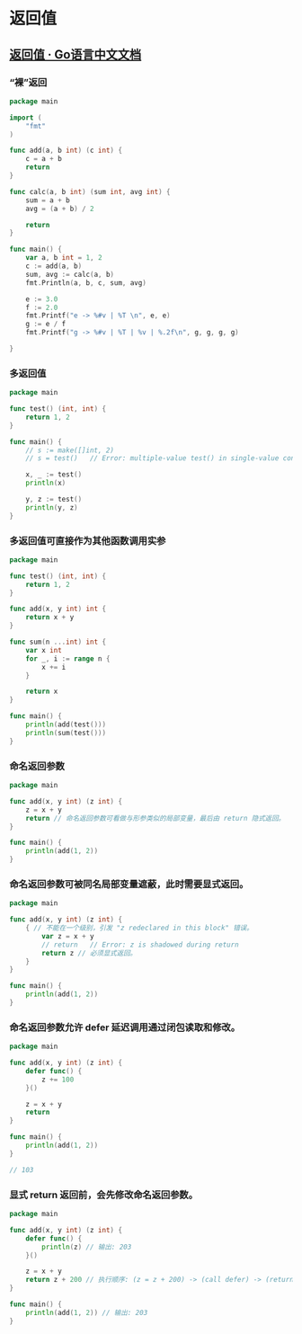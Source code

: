 # 返回值

## [返回值 · Go语言中文文档](https://www.topgoer.com/%E5%87%BD%E6%95%B0/%E8%BF%94%E5%9B%9E%E5%80%BC.html)



### “裸”返回

```go
package main

import (
	"fmt"
)

func add(a, b int) (c int) {
	c = a + b
	return
}

func calc(a, b int) (sum int, avg int) {
	sum = a + b
	avg = (a + b) / 2

	return
}

func main() {
	var a, b int = 1, 2
	c := add(a, b)
	sum, avg := calc(a, b)
	fmt.Println(a, b, c, sum, avg)

	e := 3.0
	f := 2.0
	fmt.Printf("e -> %#v | %T \n", e, e)
	g := e / f
	fmt.Printf("g -> %#v | %T | %v | %.2f\n", g, g, g, g)

}

```



### 多返回值

```go
package main

func test() (int, int) {
	return 1, 2
}

func main() {
	// s := make([]int, 2)
	// s = test()   // Error: multiple-value test() in single-value context

	x, _ := test()
	println(x)

	y, z := test()
	println(y, z)
}

```



### 多返回值可直接作为其他函数调用实参

```go
package main

func test() (int, int) {
	return 1, 2
}

func add(x, y int) int {
	return x + y
}

func sum(n ...int) int {
	var x int
	for _, i := range n {
		x += i
	}

	return x
}

func main() {
	println(add(test()))
	println(sum(test()))
}

```



### 命名返回参数

```go
package main

func add(x, y int) (z int) {
	z = x + y
	return // 命名返回参数可看做与形参类似的局部变量，最后由 return 隐式返回。
}

func main() {
	println(add(1, 2))
}

```



### 命名返回参数可被同名局部变量遮蔽，此时需要显式返回。

```go
package main

func add(x, y int) (z int) {
	{ // 不能在一个级别，引发 "z redeclared in this block" 错误。
		var z = x + y
		// return   // Error: z is shadowed during return
		return z // 必须显式返回。
	}
}

func main() {
	println(add(1, 2))
}

```



### 命名返回参数允许 defer 延迟调用通过闭包读取和修改。

```go
package main

func add(x, y int) (z int) {
	defer func() {
		z += 100
	}()

	z = x + y
	return
}

func main() {
	println(add(1, 2))
}

// 103

```



### 显式 return 返回前，会先修改命名返回参数。

```go
package main

func add(x, y int) (z int) {
	defer func() {
		println(z) // 输出: 203
	}()

	z = x + y
	return z + 200 // 执行顺序: (z = z + 200) -> (call defer) -> (return)
}

func main() {
	println(add(1, 2)) // 输出: 203
}

```

